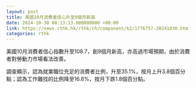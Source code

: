 ```yaml
---
layout: post
title: 美國10月消費者信心升至9個月新高
date: 2024-10-30 00:13:13.000000000 +08:00
link: https://news.rthk.hk/rthk/ch/component/k2/1776757-20241030.htm
categories: rthk
---
```


美國10月消費者信心指數升至108.7，創9個月新高，亦高過市場預期，由於消費者對勞動力市場看法改善。

調查顯示，認為就業職位充足的消費者比例，升至35.1%，按月上升3.8個百分點；認為工作難找的比例降至16.8%，按月下跌1.8個百分點。
